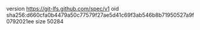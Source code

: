 version https://git-lfs.github.com/spec/v1
oid sha256:d660cfa0b4479a50c77579f27ae5d41c69f3ab546b8b71950527a9f0792021ee
size 50284
